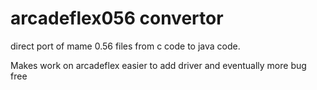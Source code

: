 # arcadeflex056 convertor
direct port of mame 0.56 files from c code to java code.

Makes work on arcadeflex easier to add driver and eventually more bug free
